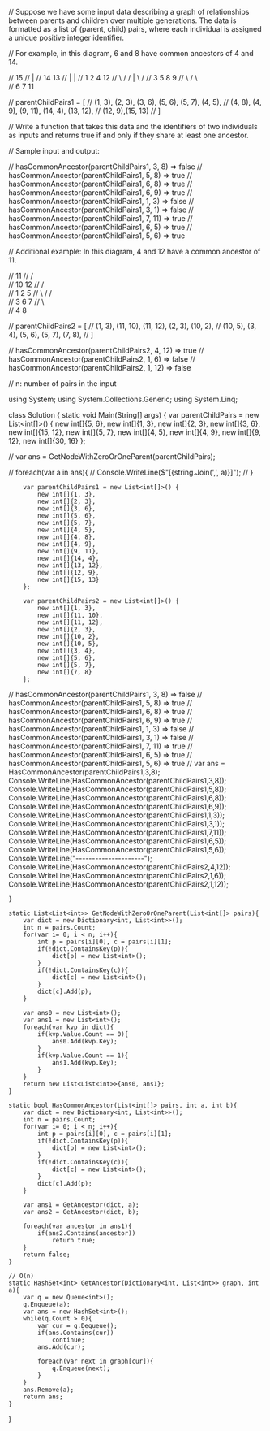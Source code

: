 // Suppose we have some input data describing a graph of relationships between parents and children over multiple generations. The data is formatted as a list of (parent, child) pairs, where each individual is assigned a unique positive integer identifier.

// For example, in this diagram, 6 and 8 have common ancestors of 4 and 14.

//              15
//              |
//          14  13
//          |   |
// 1   2    4   12
//  \ /   / | \ /
//   3   5  8  9
//    \ / \     \
//     6   7     11

// parentChildPairs1 = [
//     (1, 3), (2, 3), (3, 6), (5, 6), (5, 7), (4, 5),
//     (4, 8), (4, 9), (9, 11), (14, 4), (13, 12),
//     (12, 9),(15, 13)
// ]

// Write a function that takes this data and the identifiers of two individuals as inputs and returns true if and only if they share at least one ancestor. 

// Sample input and output:

// hasCommonAncestor(parentChildPairs1, 3, 8) => false
// hasCommonAncestor(parentChildPairs1, 5, 8) => true
// hasCommonAncestor(parentChildPairs1, 6, 8) => true
// hasCommonAncestor(parentChildPairs1, 6, 9) => true
// hasCommonAncestor(parentChildPairs1, 1, 3) => false
// hasCommonAncestor(parentChildPairs1, 3, 1) => false
// hasCommonAncestor(parentChildPairs1, 7, 11) => true
// hasCommonAncestor(parentChildPairs1, 6, 5) => true
// hasCommonAncestor(parentChildPairs1, 5, 6) => true

// Additional example: In this diagram, 4 and 12 have a common ancestor of 11.

//         11
//        /  \
//       10   12
//      /  \
// 1   2    5
//  \ /    / \
//   3    6   7
//    \        \
//     4        8

// parentChildPairs2 = [
//     (1, 3), (11, 10), (11, 12), (2, 3), (10, 2),
//     (10, 5), (3, 4), (5, 6), (5, 7), (7, 8),
// ]

// hasCommonAncestor(parentChildPairs2, 4, 12) => true
// hasCommonAncestor(parentChildPairs2, 1, 6) => false
// hasCommonAncestor(parentChildPairs2, 1, 12) => false

// n: number of pairs in the input



using System;
using System.Collections.Generic;
using System.Linq;

class Solution {
    static void Main(String[] args) {
        var parentChildPairs = new List<int[]>() {
            new int[]{5, 6},
            new int[]{1, 3},
            new int[]{2, 3},
            new int[]{3, 6},
            new int[]{15, 12},
            new int[]{5, 7},
            new int[]{4, 5},
            new int[]{4, 9},
            new int[]{9, 12},
            new int[]{30, 16}
        };
        
//         var ans = GetNodeWithZeroOrOneParent(parentChildPairs);
        
//         foreach(var a in ans){
//             Console.WriteLine($"[{string.Join(',', a)}]");
//         }
        
        var parentChildPairs1 = new List<int[]>() {
            new int[]{1, 3},
            new int[]{2, 3},
            new int[]{3, 6},
            new int[]{5, 6},
            new int[]{5, 7},
            new int[]{4, 5},
            new int[]{4, 8},
            new int[]{4, 9},
            new int[]{9, 11},
            new int[]{14, 4},
            new int[]{13, 12},
            new int[]{12, 9},
            new int[]{15, 13}
        };

        var parentChildPairs2 = new List<int[]>() {
            new int[]{1, 3},
            new int[]{11, 10},
            new int[]{11, 12},
            new int[]{2, 3},
            new int[]{10, 2},
            new int[]{10, 5},
            new int[]{3, 4},
            new int[]{5, 6},
            new int[]{5, 7},
            new int[]{7, 8}
        };
// hasCommonAncestor(parentChildPairs1, 3, 8) => false
// hasCommonAncestor(parentChildPairs1, 5, 8) => true
// hasCommonAncestor(parentChildPairs1, 6, 8) => true
// hasCommonAncestor(parentChildPairs1, 6, 9) => true
// hasCommonAncestor(parentChildPairs1, 1, 3) => false
// hasCommonAncestor(parentChildPairs1, 3, 1) => false
// hasCommonAncestor(parentChildPairs1, 7, 11) => true
// hasCommonAncestor(parentChildPairs1, 6, 5) => true
// hasCommonAncestor(parentChildPairs1, 5, 6) => true
//         var ans = HasCommonAncestor(parentChildPairs1,3,8);
        Console.WriteLine(HasCommonAncestor(parentChildPairs1,3,8));
        Console.WriteLine(HasCommonAncestor(parentChildPairs1,5,8));
        Console.WriteLine(HasCommonAncestor(parentChildPairs1,6,8));
        Console.WriteLine(HasCommonAncestor(parentChildPairs1,6,9));
        Console.WriteLine(HasCommonAncestor(parentChildPairs1,1,3));
        Console.WriteLine(HasCommonAncestor(parentChildPairs1,3,1));
        Console.WriteLine(HasCommonAncestor(parentChildPairs1,7,11));
        Console.WriteLine(HasCommonAncestor(parentChildPairs1,6,5));
        Console.WriteLine(HasCommonAncestor(parentChildPairs1,5,6));
        Console.WriteLine("---------------------");
        Console.WriteLine(HasCommonAncestor(parentChildPairs2,4,12));
        Console.WriteLine(HasCommonAncestor(parentChildPairs2,1,6));
        Console.WriteLine(HasCommonAncestor(parentChildPairs2,1,12));

    }
    
    static List<List<int>> GetNodeWithZeroOrOneParent(List<int[]> pairs){
        var dict = new Dictionary<int, List<int>>();
        int n = pairs.Count;
        for(var i= 0; i < n; i++){
            int p = pairs[i][0], c = pairs[i][1];
            if(!dict.ContainsKey(p)){
                dict[p] = new List<int>();
            }
            if(!dict.ContainsKey(c)){
                dict[c] = new List<int>();
            }
            dict[c].Add(p);
        }
        
        var ans0 = new List<int>();
        var ans1 = new List<int>();
        foreach(var kvp in dict){
            if(kvp.Value.Count == 0){
                ans0.Add(kvp.Key);
            }
            if(kvp.Value.Count == 1){
                ans1.Add(kvp.Key);
            }
        }
        return new List<List<int>>{ans0, ans1};
    }
    
    static bool HasCommonAncestor(List<int[]> pairs, int a, int b){
        var dict = new Dictionary<int, List<int>>();
        int n = pairs.Count;
        for(var i= 0; i < n; i++){
            int p = pairs[i][0], c = pairs[i][1];
            if(!dict.ContainsKey(p)){
                dict[p] = new List<int>();
            }
            if(!dict.ContainsKey(c)){
                dict[c] = new List<int>();
            }
            dict[c].Add(p);
        }
        
        var ans1 = GetAncestor(dict, a);
        var ans2 = GetAncestor(dict, b);
        
        foreach(var ancestor in ans1){
            if(ans2.Contains(ancestor))
                return true;
        }
        return false;
    }
    
    // O(n)
    static HashSet<int> GetAncestor(Dictionary<int, List<int>> graph, int a){
        var q = new Queue<int>();
        q.Enqueue(a);
        var ans = new HashSet<int>();
        while(q.Count > 0){
            var cur = q.Dequeue();
            if(ans.Contains(cur))
                continue;
            ans.Add(cur);
            
            foreach(var next in graph[cur]){
                q.Enqueue(next);
            }
        }
        ans.Remove(a);
        return ans;
    }
}
